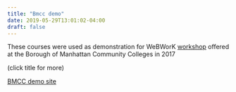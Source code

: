 ```yaml
---
title: "Bmcc demo"
date: 2019-05-29T13:01:02-04:00
draft: false
---
```


These courses were used as demonstration for  WeBWorK [workshop](http://demo.webwork.rochester.edu/gage/2017BMCC/) 
offered at the Borough of Manhattan Community Colleges in 2017

(click title for more)
<!--more-->

[BMCC demo site](http://demo.webwork.rochester.edu/webwork2/BMCC_workshop/)